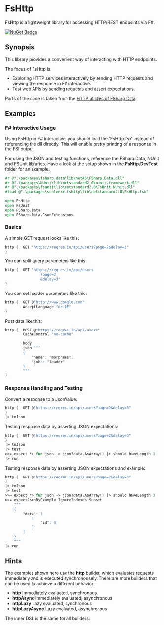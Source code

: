 # FsHttp

FsHttp is a lightweight library for accessing HTTP/REST endpoints via F#.

[![NuGet Badge](http://img.shields.io/nuget/v/FSharp.Data.svg?style=flat)](https://www.nuget.org/packages/SchlenkR.FsHttp)

## Synopsis

This library provides a convenient way of interacting with HTTP endpoints.

The focus of FsHttp is:

* Exploring HTTP services interactively by sending HTTP requests and viewing the response in F# interactive.
* Test web APIs by sending requests and assert expectations.

Parts of the code is taken from the [HTTP utilities of FSharp.Data](http://fsharp.github.io/FSharp.Data/library/Http.html).

## Examples

### F# Interactive Usage

Using FsHttp in F# interactive, you should load the 'FsHttp.fsx' instead of referencing the dll directly. This will enable pretty printing of a response in the FSI output.

For using the JSON and testing functions, reference the FSharp.Data, NUnit and FSUnit libraries. Have a look at the setup shown in the **FsHttp.DevTest** folder for an example.

```fsharp
#r @".\packages\fsharp.data\lib\net45\FSharp.Data.dll"
#r @".\packages\NUnit\lib\netstandard2.0\nunit.framework.dll"
#r @".\packages\fsunit\lib\netstandard2.0\FsUnit.NUnit.dll"
#load @".\packages\schlenkr.fshttp\lib\netstandard2.0\FsHttp.fsx"

open FsHttp
open FsUnit
open FSharp.Data
open FSharp.Data.JsonExtensions
```

### Basics

A simple GET request looks like this:

```fsharp
http {  GET "https://reqres.in/api/users?page=2&delay=3"
}
```

You can split query parameters like this:

```fsharp
http {  GET "https://reqres.in/api/users
                ?page=2
                &delay=3"
}
```

You can set header parameters like this:

```fsharp
http {  GET @"http://www.google.com"
        AcceptLanguage "de-DE"
}
```

Post data like this:

```fsharp
http {  POST @"https://reqres.in/api/users"
        CacheControl "no-cache"

        body
        json """
        {
            "name": "morpheus",
            "job": "leader"
        }
        """
}
```

### Response Handling and Testing

Convert a response to a JsonValue:

```fsharp
http {  GET @"https://reqres.in/api/users?page=2&delay=3"
}
|> toJson
```

Testing response data by asserting JSON expectations:

```fsharp
http {  GET @"https://reqres.in/api/users?page=2&delay=3"
}
|> toJson
|> test
>>= expect *> fun json -> json?data.AsArray() |> should haveLength 3
|> run
```

Testing response data by asserting JSON expectations and example:

```fsharp
http {  GET @"https://reqres.in/api/users?page=2&delay=3"
}
|> toJson
|> test
>>= expect *> fun json -> json?data.AsArray() |> should haveLength 3
>>= expectJsonByExample IgnoreIndexes Subset
    """
    {
        "data": [
            {
                "id": 4
            }
        ]
    }
    """
|> run
```

## Hints

The examples shown here use the **http** builder, which evaluates requests immediately and is executed synchronousely. There are more builders that can be used to achieve a different behavior:

* **http** Immediately evaluated, synchronous
* **httpAsync** Immediately evaluated, asynchronous
* **httpLazy** Lazy evaluated, synchronous
* **httpLazyAsync** Lazy evaluated, asynchronous

The inner DSL is the same for all builders.
